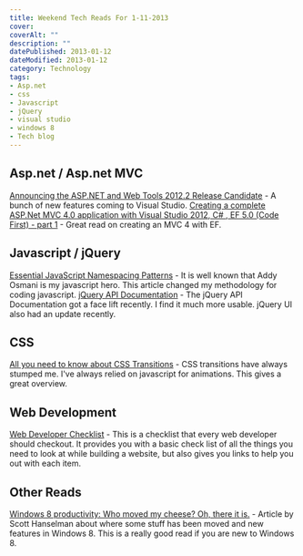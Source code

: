 ```yaml
---
title: Weekend Tech Reads For 1-11-2013
cover: 
coverAlt: ""
description: ""
datePublished: 2013-01-12  
dateModified: 2013-01-12 
category: Technology 
tags:
- Asp.net
- css
- Javascript
- jQuery
- visual studio
- windows 8
- Tech blog
---
```


## Asp.net / Asp.net MVC


[Announcing the ASP.NET and Web Tools 2012.2 Release Candidate](http://weblogs.asp.net/scottgu/archive/2012/12/14/announcing-the-asp-net-and-web-tools-2012-2-release-candidate.aspx)  - A bunch of new features coming to Visual Studio.
[Creating a complete ASP.Net MVC 4.0 application with Visual Studio 2012, C# , EF 5.0 (Code First) - part 1](http://weblogs.asp.net/dotnetstories/archive/2012/12/29/creating-a-complete-asp-net-mvc-4-0-application-with-visual-studio-2012-c-ef-5-0-code-first-part-1.aspx) - Great read on creating an MVC 4 with EF.



## Javascript / jQuery


[Essential JavaScript Namespacing Patterns](http://addyosmani.com/blog/essential-js-namespacing/) - It is well known that Addy Osmani is my javascript hero.  This article changed my methodology for coding javascript.
[jQuery API Documentation](http://api.jquery.com/) -  The jQuery API Documentation got a face lift recently. I find it much more usable. jQuery UI also had an update recently.



## CSS


[All you need to know about CSS Transitions](http://blog.alexmaccaw.com/css-transitions) -  CSS transitions have always stumped me. I've always relied on javascript for animations.  This gives a great overview.   



## Web Development


[Web Developer Checklist](http://webdevchecklist.com/) - This is a checklist that every web developer should checkout.   It provides you with a basic check list of all the things you need to look at while building a website, but also gives you links to help you out with each item.



## Other Reads


[Windows 8 productivity: Who moved my cheese? Oh, there it is.](http://www.hanselman.com/blog/Windows8ProductivityWhoMovedMyCheeseOhThereItIs.aspx) - Article by Scott Hanselman about where some stuff has been moved and new features in Windows 8. This is a really good read if you are new to Windows 8.
